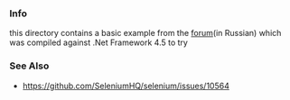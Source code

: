 ### Info

this directory contains a basic example from the [forum](https://qna.habr.com/q/1266474?e=13639006#clarification_1709400)(in Russian) which was compiled against .Net Framework 4.5 to try 


### See Also

  * https://github.com/SeleniumHQ/selenium/issues/10564

